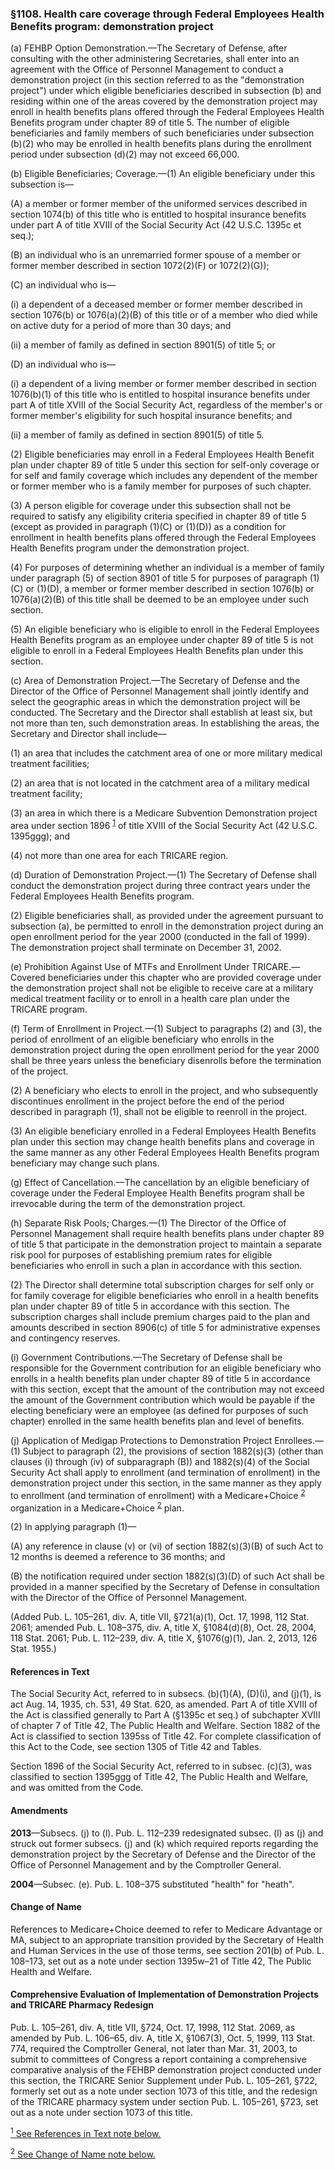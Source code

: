 ### §1108. Health care coverage through Federal Employees Health Benefits program: demonstration project ###

(a) FEHBP Option Demonstration.—The Secretary of Defense, after consulting with the other administering Secretaries, shall enter into an agreement with the Office of Personnel Management to conduct a demonstration project (in this section referred to as the "demonstration project") under which eligible beneficiaries described in subsection (b) and residing within one of the areas covered by the demonstration project may enroll in health benefits plans offered through the Federal Employees Health Benefits program under chapter 89 of title 5. The number of eligible beneficiaries and family members of such beneficiaries under subsection (b)(2) who may be enrolled in health benefits plans during the enrollment period under subsection (d)(2) may not exceed 66,000.

(b) Eligible Beneficiaries; Coverage.—(1) An eligible beneficiary under this subsection is—

(A) a member or former member of the uniformed services described in section 1074(b) of this title who is entitled to hospital insurance benefits under part A of title XVIII of the Social Security Act (42 U.S.C. 1395c et seq.);

(B) an individual who is an unremarried former spouse of a member or former member described in section 1072(2)(F) or 1072(2)(G));

(C) an individual who is—

(i) a dependent of a deceased member or former member described in section 1076(b) or 1076(a)(2)(B) of this title or of a member who died while on active duty for a period of more than 30 days; and

(ii) a member of family as defined in section 8901(5) of title 5; or

(D) an individual who is—

(i) a dependent of a living member or former member described in section 1076(b)(1) of this title who is entitled to hospital insurance benefits under part A of title XVIII of the Social Security Act, regardless of the member's or former member's eligibility for such hospital insurance benefits; and

(ii) a member of family as defined in section 8901(5) of title 5.

(2) Eligible beneficiaries may enroll in a Federal Employees Health Benefit plan under chapter 89 of title 5 under this section for self-only coverage or for self and family coverage which includes any dependent of the member or former member who is a family member for purposes of such chapter.

(3) A person eligible for coverage under this subsection shall not be required to satisfy any eligibility criteria specified in chapter 89 of title 5 (except as provided in paragraph (1)(C) or (1)(D)) as a condition for enrollment in health benefits plans offered through the Federal Employees Health Benefits program under the demonstration project.

(4) For purposes of determining whether an individual is a member of family under paragraph (5) of section 8901 of title 5 for purposes of paragraph (1)(C) or (1)(D), a member or former member described in section 1076(b) or 1076(a)(2)(B) of this title shall be deemed to be an employee under such section.

(5) An eligible beneficiary who is eligible to enroll in the Federal Employees Health Benefits program as an employee under chapter 89 of title 5 is not eligible to enroll in a Federal Employees Health Benefits plan under this section.

(c) Area of Demonstration Project.—The Secretary of Defense and the Director of the Office of Personnel Management shall jointly identify and select the geographic areas in which the demonstration project will be conducted. The Secretary and the Director shall establish at least six, but not more than ten, such demonstration areas. In establishing the areas, the Secretary and Director shall include—

(1) an area that includes the catchment area of one or more military medical treatment facilities;

(2) an area that is not located in the catchment area of a military medical treatment facility;

(3) an area in which there is a Medicare Subvention Demonstration project area under section 1896 <sup><a href="#1108_1_target" name="1108_1">1</a></sup> of title XVIII of the Social Security Act (42 U.S.C. 1395ggg); and

(4) not more than one area for each TRICARE region.

(d) Duration of Demonstration Project.—(1) The Secretary of Defense shall conduct the demonstration project during three contract years under the Federal Employees Health Benefits program.

(2) Eligible beneficiaries shall, as provided under the agreement pursuant to subsection (a), be permitted to enroll in the demonstration project during an open enrollment period for the year 2000 (conducted in the fall of 1999). The demonstration project shall terminate on December 31, 2002.

(e) Prohibition Against Use of MTFs and Enrollment Under TRICARE.—Covered beneficiaries under this chapter who are provided coverage under the demonstration project shall not be eligible to receive care at a military medical treatment facility or to enroll in a health care plan under the TRICARE program.

(f) Term of Enrollment in Project.—(1) Subject to paragraphs (2) and (3), the period of enrollment of an eligible beneficiary who enrolls in the demonstration project during the open enrollment period for the year 2000 shall be three years unless the beneficiary disenrolls before the termination of the project.

(2) A beneficiary who elects to enroll in the project, and who subsequently discontinues enrollment in the project before the end of the period described in paragraph (1), shall not be eligible to reenroll in the project.

(3) An eligible beneficiary enrolled in a Federal Employees Health Benefits plan under this section may change health benefits plans and coverage in the same manner as any other Federal Employees Health Benefits program beneficiary may change such plans.

(g) Effect of Cancellation.—The cancellation by an eligible beneficiary of coverage under the Federal Employee Health Benefits program shall be irrevocable during the term of the demonstration project.

(h) Separate Risk Pools; Charges.—(1) The Director of the Office of Personnel Management shall require health benefits plans under chapter 89 of title 5 that participate in the demonstration project to maintain a separate risk pool for purposes of establishing premium rates for eligible beneficiaries who enroll in such a plan in accordance with this section.

(2) The Director shall determine total subscription charges for self only or for family coverage for eligible beneficiaries who enroll in a health benefits plan under chapter 89 of title 5 in accordance with this section. The subscription charges shall include premium charges paid to the plan and amounts described in section 8906(c) of title 5 for administrative expenses and contingency reserves.

(i) Government Contributions.—The Secretary of Defense shall be responsible for the Government contribution for an eligible beneficiary who enrolls in a health benefits plan under chapter 89 of title 5 in accordance with this section, except that the amount of the contribution may not exceed the amount of the Government contribution which would be payable if the electing beneficiary were an employee (as defined for purposes of such chapter) enrolled in the same health benefits plan and level of benefits.

(j) Application of Medigap Protections to Demonstration Project Enrollees.—(1) Subject to paragraph (2), the provisions of section 1882(s)(3) (other than clauses (i) through (iv) of subparagraph (B)) and 1882(s)(4) of the Social Security Act shall apply to enrollment (and termination of enrollment) in the demonstration project under this section, in the same manner as they apply to enrollment (and termination of enrollment) with a Medicare+Choice <sup><a href="#1108_2_target" name="1108_2">2</a></sup> organization in a Medicare+Choice <sup><a href="#1108_2_target" name="1108_2">2</a></sup> plan.

(2) In applying paragraph (1)—

(A) any reference in clause (v) or (vi) of section 1882(s)(3)(B) of such Act to 12 months is deemed a reference to 36 months; and

(B) the notification required under section 1882(s)(3)(D) of such Act shall be provided in a manner specified by the Secretary of Defense in consultation with the Director of the Office of Personnel Management.

(Added Pub. L. 105–261, div. A, title VII, §721(a)(1), Oct. 17, 1998, 112 Stat. 2061; amended Pub. L. 108–375, div. A, title X, §1084(d)(8), Oct. 28, 2004, 118 Stat. 2061; Pub. L. 112–239, div. A, title X, §1076(g)(1), Jan. 2, 2013, 126 Stat. 1955.)

#### References in Text ####

The Social Security Act, referred to in subsecs. (b)(1)(A), (D)(i), and (j)(1), is act Aug. 14, 1935, ch. 531, 49 Stat. 620, as amended. Part A of title XVIII of the Act is classified generally to Part A (§1395c et seq.) of subchapter XVIII of chapter 7 of Title 42, The Public Health and Welfare. Section 1882 of the Act is classified to section 1395ss of Title 42. For complete classification of this Act to the Code, see section 1305 of Title 42 and Tables.

Section 1896 of the Social Security Act, referred to in subsec. (c)(3), was classified to section 1395ggg of Title 42, The Public Health and Welfare, and was omitted from the Code.

#### Amendments ####

**2013**—Subsecs. (j) to (l). Pub. L. 112–239 redesignated subsec. (l) as (j) and struck out former subsecs. (j) and (k) which required reports regarding the demonstration project by the Secretary of Defense and the Director of the Office of Personnel Management and by the Comptroller General.

**2004**—Subsec. (e). Pub. L. 108–375 substituted "health" for "heath".

#### Change of Name ####

References to Medicare+Choice deemed to refer to Medicare Advantage or MA, subject to an appropriate transition provided by the Secretary of Health and Human Services in the use of those terms, see section 201(b) of Pub. L. 108–173, set out as a note under section 1395w–21 of Title 42, The Public Health and Welfare.

#### Comprehensive Evaluation of Implementation of Demonstration Projects and TRICARE Pharmacy Redesign ####

Pub. L. 105–261, div. A, title VII, §724, Oct. 17, 1998, 112 Stat. 2069, as amended by Pub. L. 106–65, div. A, title X, §1067(3), Oct. 5, 1999, 113 Stat. 774, required the Comptroller General, not later than Mar. 31, 2003, to submit to committees of Congress a report containing a comprehensive comparative analysis of the FEHBP demonstration project conducted under this section, the TRICARE Senior Supplement under Pub. L. 105–261, §722, formerly set out as a note under section 1073 of this title, and the redesign of the TRICARE pharmacy system under section Pub. L. 105–261, §723, set out as a note under section 1073 of this title.

[<sup>1</sup> See References in Text note below.](#1108_1)

[<sup>2</sup> See Change of Name note below.](#1108_2)